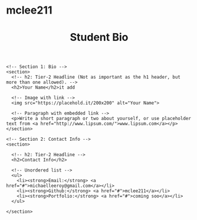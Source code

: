 # mclee211
<!DOCTYPE html>
<html lang="en-us">

<head>
  <meta charset="UTF-8">
  <title>Activity 1: Basic HTML Bio</title>
</head>

<body>

  <!-- Site Header -->
  <header>
    <!-- h1: The most important headline -->
    <h1>Student Bio</h1>
  </header>

  <div>

    <!-- Section 1: Bio -->
    <section>
      <!-- h2: Tier-2 Headline (Not as important as the h1 header, but more than one allowed). -->
      <h2>Your Name</h2>it add

      <!-- Image with link -->
      <img src="https://placehold.it/200x200" alt="Your Name">

      <!-- Paragraph with embedded link -->
      <p>Write a short paragraph or two about yourself, or use placeholder text from <a href="http://www.lipsum.com/">www.lipsum.com</a></p>
    </section>

    <!-- Section 2: Contact Info -->
    <section>

      <!-- h2: Tier-2 Headline -->
      <h2>Contact Info</h2>

      <!-- Unordered list -->
      <ul>
        <li><strong>Email:</strong> <a href="#">michaelleeroy@gmail.com</a></li>
        <li><strong>Github:</strong> <a href="#">mclee211</a></li>
        <li><strong>Portfolio:</strong> <a href="#">coming soo</a></li>
      </ul>

    </section>
  </div>

</body>

</html>

